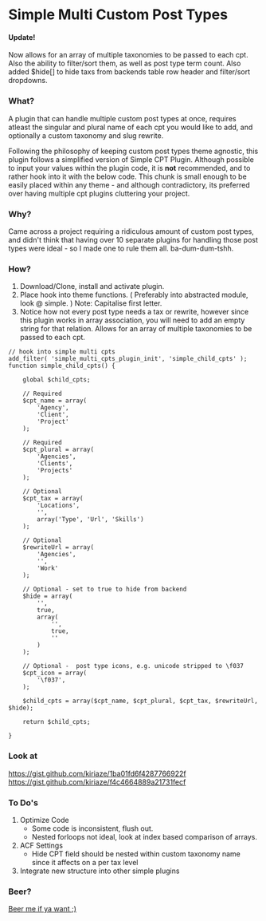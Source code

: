 Simple Multi Custom Post Types
===========

#### Update!
Now allows for an array of multiple taxonomies to be passed to each cpt. Also the ability to filter/sort them, as well as post type term count. Also added $hide[] to hide taxs from backends table row header and filter/sort dropdowns.

### What?
A plugin that can handle multiple custom post types at once, requires atleast the singular and plural name of each cpt you would like to add, and optionally a custom taxonomy and slug rewrite.

Following the philosophy of keeping custom post types theme agnostic, this plugin follows a simplified version of Simple CPT Plugin. Although possible to input your values within the plugin code, it is **not** recommended, and to rather hook into it with the below code. This chunk is small enough to be easily placed within any theme - and although contradictory, its preferred over having multiple cpt plugins cluttering your project.

### Why?
Came across a project requiring a ridiculous amount of custom post types, and didn't think that having over 10 separate plugins for handling those post types were ideal - so I made one to rule them all. ba-dum-dum-tshh.

### How?
1. Download/Clone, install and activate plugin.
2. Place hook into theme functions. ( Preferably into abstracted module, look @ simple. ) Note: Capitalise first letter.
3. Notice how not every post type needs a tax or rewrite, however since this plugin works in array association, you will need to add an empty string for that relation. Allows for an array of multiple taxonomies to be passed to each cpt.

```
// hook into simple multi cpts
add_filter( 'simple_multi_cpts_plugin_init', 'simple_child_cpts' );
function simple_child_cpts() {

    global $child_cpts;

    // Required
    $cpt_name = array(
        'Agency',
        'Client',
        'Project'
    );

    // Required
    $cpt_plural = array(
        'Agencies',
        'Clients',
        'Projects'
    );

    // Optional
    $cpt_tax = array(
        'Locations',
        '',
        array('Type', 'Url', 'Skills')
    );

    // Optional
    $rewriteUrl = array(
        'Agencies',
        '',
        'Work'
    );

    // Optional - set to true to hide from backend
    $hide = array(
        '',
        true,
        array(
            '',
            true,
            ''
        )
    );
    
    // Optional -  post type icons, e.g. unicode stripped to \f037
    $cpt_icon = array(
        '\f037',
    );

    $child_cpts = array($cpt_name, $cpt_plural, $cpt_tax, $rewriteUrl, $hide);

    return $child_cpts;

}
```

### Look at
https://gist.github.com/kiriaze/1ba01fd6f4287766922f    
https://gist.github.com/kiriaze/f4c4664889a21731fecf

### To Do's
1. Optimize Code
	* Some code is inconsistent, flush out.
    * Nested forloops not ideal, look at index based comparison of arrays.
2. ACF Settings
	* Hide CPT field should be nested within custom taxonomy name since it affects on a per tax level
3. Integrate new structure into other simple plugins

### Beer?
[Beer me if ya want ;)](https://plasso.co/ckiriaze@gmail.com)
